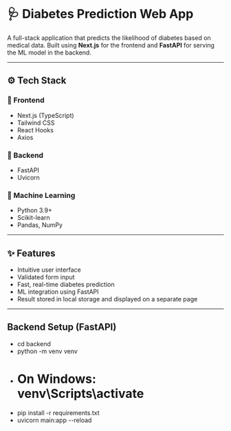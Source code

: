 # 🩺 Diabetes Prediction Web App

A full-stack application that predicts the likelihood of diabetes based on medical data. Built using **Next.js** for the frontend and **FastAPI** for serving the ML model in the backend.

---

## ⚙️ Tech Stack

### 🔧 Frontend
- Next.js (TypeScript)
- Tailwind CSS
- React Hooks
- Axios

### 🔬 Backend
- FastAPI
- Uvicorn

### 🤖 Machine Learning
- Python 3.9+
- Scikit-learn
- Pandas, NumPy

---

## ✨ Features

- Intuitive user interface
- Validated form input
- Fast, real-time diabetes prediction
- ML integration using FastAPI
- Result stored in local storage and displayed on a separate page

---

## Backend Setup (FastAPI)

- cd backend
- python -m venv venv
- # On Windows: venv\Scripts\activate
- pip install -r requirements.txt
- uvicorn main:app --reload



